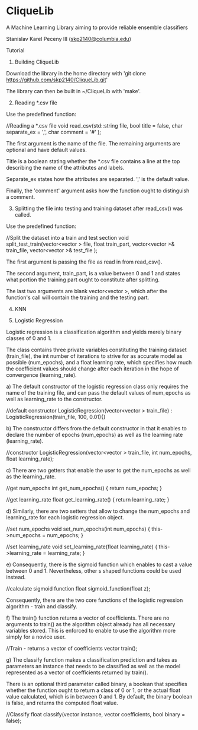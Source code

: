 # CliqueLib
A Machine Learning Library aiming to provide reliable ensemble classifiers

Stanislav Karel Peceny III (skp2140@columbia.edu)



Tutorial

1. Building CliqueLib

Download the library in the home directory with 'git clone https://github.com/skp2140/CliqueLib.git'

The library can then be built in ~/CliqueLib with 'make'.


2. Reading *.csv file

Use the predefined function:

//Reading a *.csv file
void read_csv(std::string file,
	      bool title = false,
	      char separate_ex = ',', 
              char comment = '#'
             );

The first argument is the name of the file. The remaining arguments are optional and have default values. 

Title is a boolean stating whether the *.csv file contains a line at the top describing the name of the attributes and labels.

Separate_ex states how the attributes are separated. ',' is the default value.

Finally, the 'comment' argument asks how the function ought to distinguish a comment.

3. Splitting the file into testing and training dataset after read_csv() was called. 

Use the predefined function:

//Split the dataset into a train and test section
void split_test_train(vector<vector<float> > file, 
		      float train_part,
		      vector<vector<float> >& train_file,
		      vector<vector<float> >& test_file
		     );

The first argument is passing the file as read in from read_csv().

The second argument, train_part, is a value between 0 and 1 and states what portion the training part ought to constitute after splitting.

The last two arguments are blank vector<vector<float> >, which after the function's call will contain the training and the testing part.


4. KNN



















5. Logistic Regression

Logistic regression is a classification algorithm and yields merely binary classes of 0 and 1.

The class contains three private variables constituting the training dataset (train_file), the int number of iterations to strive for as accurate model as possible (num_epochs), and a float learning rate, which specifies how much the coefficient values should change after each iteration in the hope of convergence (learning_rate).

a) The default constructor of the logistic regression class only requires the name of the training file, and can pass the default values of num_epochs as well as learning_rate to the constructor.

//default constructor
LogisticRegression(vector<vector<float> > train_file) : LogisticRegression(train_file, 100, 0.01){}

b) The constructor differs from the default constructor in that it enables to declare the number of epochs (num_epochs) as well as the learning rate (learning_rate).

//constructor
LogisticRegression(vector<vector<float> > train_file, int num_epochs, float learning_rate);

c) There are two getters that enable the user to get the num_epochs as well as the learning_rate. 

//get num_epochs
int get_num_epochs() { return num_epochs; }

//get learning_rate
float get_learning_rate() { return learning_rate; }

d) Similarly, there are two setters that allow to change the num_epochs and learning_rate for each logistic regression object.

//set num_epochs
void set_num_epochs(int num_epochs) { this->num_epochs = num_epochs; }

//set learning_rate
void set_learning_rate(float learning_rate) { this->learning_rate = learning_rate; }

e) Consequently, there is the sigmoid function which enables to cast a value between 0 and 1. Nevertheless, other s shaped functions could be used instead.

//calculate sigmoid function
float sigmoid_function(float z);

Consequently, there are the two core functions of the logistic regression algorithm - train and classify.

f) The train() function returns a vector<float> of coefficients. There are no arguments to train() as the algorithm object already has all necessary variables stored. This is enforced to enable to use the algorithm more simply for a novice user.

//Train - returns a vector of coefficients
vector<float> train();

g) The classify function makes a classification prediction and takes as parameters an instance that needs to be classified as well as the model represented as a vector<float> of coefficients returned by train(). 

There is an optional third parameter called binary, a boolean that specifies whether the function ought to return a class of 0 or 1, or the actual float value calculated, which is in between 0 and 1. By default, the binary boolean is false, and returns the computed float value.

//Classify
float classify(vector<float> instance, vector<float> coefficients, bool binary = false);




















